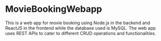 # MovieBookingWebapp
This is a web app for movie booking using Node.js in the backend and ReactJS in the frontend while the database used is MySQL.
The web app uses REST APIs to cater to different CRUD operations and functionalities.
